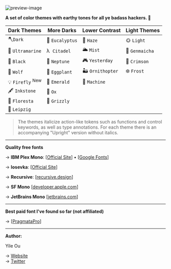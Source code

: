 ![preview-image](https://raw.githubusercontent.com/troydraws/paddy-color-theme/master/paddy-color-theme-preview.gif)

**A set of color themes with earthy tones for all ye badass hackers. 🍁**

| Dark Themes                | More Darks         | Lower Contrast  | Light Themes  |
| -------------------------- | ------------------ | --------------- | ------------- |
| 🪓`Dark`                    | 🌿 `Eucalyptus`     | 🌄 `Haze`        | 🌞 `Light`     |
| 🌊 `Ultramarine`            | λ&nbsp;  `Citadel` | 🌥 `Mist`        | 🍵 `Genmaicha` |
| 🚧 `Black`                  | 🔵 `Neptune`        | 🎮 `Yesterday`   | 🍷 `Crimson`   |
| 🐺 `Wolf`                   | 🍆 `Eggplant`       | 🏜 `Ornithopter` | ❄️ `Frost`     |
| 💡 `Firefly` <sup>New</sup> | 🌲 `Emerald`        | 🤖 `Machine`     |               |
| 🖋 `Inkstone`               | 🧧 `Ox`             |                 |               |
| 🌸 `Floresta`               | 🐻 `Grizzly`        |                 |               |
| 🎼 `Leipzig`                |                    |                 |               |

&NewLine;

> The themes italicize action-like tokens such as functions and control keywords, as well as type annotations. 
> For each theme there is an accompanying "Upright" version without italics.

---

**Quality free fonts**

→ **IBM Plex Mono**: [[Official Site](https://www.ibm.com/plex/)] • [[Google Fonts](https://fonts.google.com/specimen/IBM+Plex+Mono)]

→ **Iosevka**: [[Official Site](https://typeof.net/Iosevka/)]

→ **Recursive**: [[recursive.design](https://www.recursive.design/)] 

→ **SF Mono** [[developer.apple.com](https://developer.apple.com/fonts/)]

→ **JetBrains Mono** [[jetbrains.com](https://www.jetbrains.com/lp/mono/)]

---

**Best paid font I've found so far (not affiliated)**

→ [[PragmataPro](https://fsd.it/shop/fonts/pragmatapro/)] 

---

**Author:**

Yile Ou  

→ [Website](https://yile.art/)<br />
→ [Twitter](https://twitter.com/yile_art)